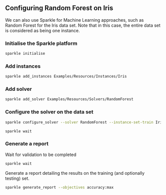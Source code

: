 ## Configuring Random Forest on Iris

We can also use Sparkle for Machine Learning approaches, such as Random Forest for the Iris data set. Note that in this case, the entire data set is considered as being one instance.

### Initialise the Sparkle platform

```bash
sparkle initialise
```

### Add instances

```bash
sparkle add_instances Examples/Resources/Instances/Iris
```

### Add solver

```bash
sparkle add_solver Examples/Resources/Solvers/RandomForest
```

### Configure the solver on the data set

```bash
sparkle configure_solver --solver RandomForest --instance-set-train Iris --objectives accuracy:max

sparkle wait
```

### Generate a report

Wait for validation to be completed

```bash
sparkle wait
```

Generate a report detailing the results on the training (and optionally testing) set.

```bash
sparkle generate_report --objectives accuracy:max
```